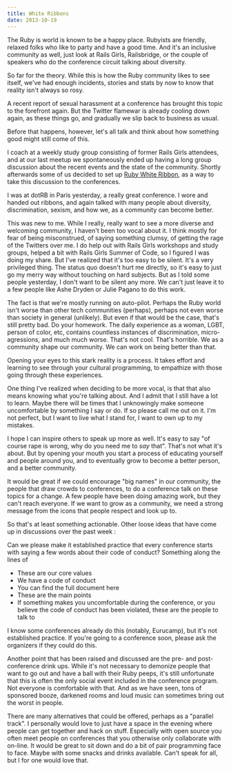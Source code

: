 ```yaml
---
title: White Ribbons
date: 2013-10-19
---
```


The Ruby is world is known to be a happy place. Rubyists are friendly, relaxed folks who like to party and have a good time. And it's an inclusive community as well, just look at Rails Girls, Railsbridge, or the couple of speakers who do the conference circuit talking about diversity.

So far for the theory. While this is how the Ruby community likes to see itself, we've had enough incidents, stories and stats by now to know that reality isn't always so rosy.

A recent report of sexual harassment at a conference has brought this topic to the forefront again. But the Twitter flamewar is already cooling down again, as these things go, and gradually we slip back to business as usual.

Before that happens, however, let's all talk and think about how something good might still come of this.

I coach at a weekly study group consisting of former Rails Girls attendees, and at our last meetup we spontaneously ended up having a long group discussion about the recent events and the state of the community. Shortly afterwards some of us decided to set up [Ruby White Ribbon](http://ruby-white-ribbon.org/), as a way to take this discussion to the conferences.

I was at dotRB in Paris yesterday, a really great conference. I wore and handed out ribbons, and again talked with many people about diversity, discrimination, sexism, and how we, as a community can become better.

This was new to me. While I really, really want to see a more diverse and welcoming community, I haven't been too vocal about it. I think mostly for fear of being misconstrued, of saying something clumsy, of getting the rage of the Twitters over me. I do help out with Rails Girls workshops and study groups, helped a bit with Rails Girls Summer of Code, so I figured I was doing my share. But I've realized that it's too easy to be silent. It's a very privileged thing. The status quo doesn't hurt me directly, so it's easy to just go my merry way without touching on hard subjects. But as I told some people yesterday, I don't want to be silent any more. We can't just leave it to a few people like Ashe Dryden or Julie Pagano to do this work.

The fact is that we're mostly running on auto-pilot. Perhaps the Ruby world isn't worse than other tech communities (perhaps), perhaps not even worse than society in general (unlikely). But even if that would be the case, that's still pretty bad. Do your homework. The daily experience as a woman, LGBT, person of color, etc, contains countless instances of discrimination, micro-agressions, and much much worse. That's not cool. That's horrible. We as a community shape our community. We can work on being better than that.

Opening your eyes to this stark reality is a process. It takes effort and learning to see through your cultural programming, to empathize with those going through these experiences.

One thing I've realized when deciding to be more vocal, is that that also means knowing what you're talking about. And I admit that I still have a lot to learn. Maybe there will be times that I unknowingly make someone uncomfortable by something I say or do. If so please call me out on it. I'm not perfect, but I want to live what I stand for, I want to own up to my mistakes.

I hope I can inspire others to speak up more as well. It's easy to say "of course rape is wrong, why do you need me to *say* that". That's not what it's about. But by opening your mouth you start a process of educating yourself and people around you, and to eventually grow to become a better person, and a better community.

It would be great if we could encourage "big names" in our community, the people that draw crowds to conferences, to do a conference talk on these topics for a change. A few people have been doing amazing work, but they can't reach everyone. If we want to grow as a community, we need a strong message from the icons that people respect and look up to.

So that's at least something actionable. Other loose ideas that have come up in discussions over the past week :

Can we please make it established practice that every conference starts with saying a few words about their code of conduct? Something along the lines of

* These are our core values
* We have a code of conduct
* You can find the full document here
* These are the main points
* If something makes you uncomfortable during the conference, or you believe the code of conduct has been violated, these are the people to talk to

I know some conferences already do this (notably, Eurucamp), but it's not established practice. If you're going to a conference soon, please ask the organizers if they could do this.

Another point that has been raised and discussed are the pre- and post-conference drink ups. While it's not necessary to demonize people that want to go out and have a ball with their Ruby peeps, it's still unfortunate that this is often the only social event included in the conference program. Not everyone is comfortable with that. And as we have seen, tons of sponsored booze, darkened rooms and loud music can sometimes bring out the worst in people.

There are many alternatives that could be offered, perhaps as a "parallel track". I personally would love to just have a space in the evening where people can get together and hack on stuff. Especially with open source you often meet people on conferences that you otherwise only collaborate with on-line. It would be great to sit down and do a bit of pair programming face to face. Maybe with some snacks and drinks available. Can't speak for all, but I for one would love that.

